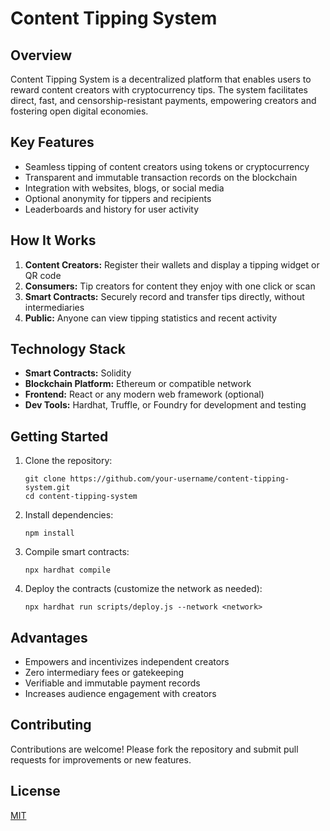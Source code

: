 # Content Tipping System

## Overview

Content Tipping System is a decentralized platform that enables users to reward content creators with cryptocurrency tips. The system facilitates direct, fast, and censorship-resistant payments, empowering creators and fostering open digital economies.

## Key Features

- Seamless tipping of content creators using tokens or cryptocurrency
- Transparent and immutable transaction records on the blockchain
- Integration with websites, blogs, or social media
- Optional anonymity for tippers and recipients
- Leaderboards and history for user activity

## How It Works

1. **Content Creators:** Register their wallets and display a tipping widget or QR code
2. **Consumers:** Tip creators for content they enjoy with one click or scan
3. **Smart Contracts:** Securely record and transfer tips directly, without intermediaries
4. **Public:** Anyone can view tipping statistics and recent activity

## Technology Stack

- **Smart Contracts:** Solidity
- **Blockchain Platform:** Ethereum or compatible network
- **Frontend:** React or any modern web framework (optional)
- **Dev Tools:** Hardhat, Truffle, or Foundry for development and testing

## Getting Started

1. Clone the repository:
    ```
    git clone https://github.com/your-username/content-tipping-system.git
    cd content-tipping-system
    ```

2. Install dependencies:
    ```
    npm install
    ```

3. Compile smart contracts:
    ```
    npx hardhat compile
    ```

4. Deploy the contracts (customize the network as needed):
    ```
    npx hardhat run scripts/deploy.js --network <network>
    ```

## Advantages

- Empowers and incentivizes independent creators
- Zero intermediary fees or gatekeeping
- Verifiable and immutable payment records
- Increases audience engagement with creators

## Contributing

Contributions are welcome! Please fork the repository and submit pull requests for improvements or new features.

## License

[MIT](LICENSE)

